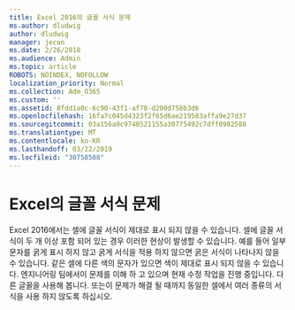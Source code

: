 ```yaml
---
title: Excel 2016의 글꼴 서식 문제
ms.author: dludwig
author: dludwig
manager: jecon
ms.date: 2/26/2018
ms.audience: Admin
ms.topic: article
ROBOTS: NOINDEX, NOFOLLOW
localization_priority: Normal
ms.collection: Adm_O365
ms.custom: ''
ms.assetid: 8fdd1a0c-6c90-43f1-af70-d200d758b3d6
ms.openlocfilehash: 16fa7c045d4323f2f65d6ae219583affa9e27d37
ms.sourcegitcommit: 03a156a9c9740521155a30775492c7dff0982588
ms.translationtype: MT
ms.contentlocale: ko-KR
ms.lasthandoff: 03/22/2019
ms.locfileid: "30758508"
---
```

# <a name="font-formatting-problems-in-excel"></a>Excel의 글꼴 서식 문제

Excel 2016에서는 셀에 글꼴 서식이 제대로 표시 되지 않을 수 있습니다. 셀에 글꼴 서식이 두 개 이상 포함 되어 있는 경우 이러한 현상이 발생할 수 있습니다. 예를 들어 일부 문자를 굵게 표시 하지 않고 굵게 서식을 적용 하지 않으면 굵은 서식이 나타나지 않을 수 있습니다. 같은 셀에 다른 색의 문자가 있으면 색이 제대로 표시 되지 않을 수 있습니다. 엔지니어링 팀에서이 문제를 이해 하 고 있으며 현재 수정 작업을 진행 중입니다. 다른 글꼴을 사용해 봅니다. 또는이 문제가 해결 될 때까지 동일한 셀에서 여러 종류의 서식을 사용 하지 않도록 하십시오. 
  

